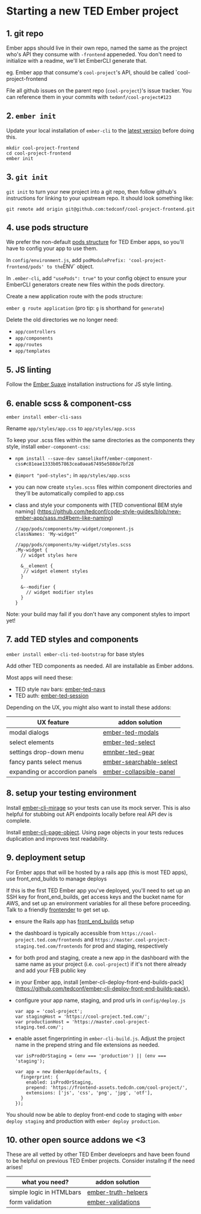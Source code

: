 # Starting a new TED Ember project

## 1. git repo

Ember apps should live in their own repo, named the same as the project who's API they consume with `-frontend` appeneded. You don't need to initialize with a readme, we'll let EmberCLI generate that.

eg. Ember app that consume's `cool-project`'s API, should be called `cool-project-frontend

File all github issues on the parent repo (`cool-project`)'s issue tracker. You can reference them in your commits with `tedonf/cool-project#123`

## 2. `ember init`

Update your local installation of `ember-cli` to the [latest version](https://github.com/ember-cli/ember-cli/releases) before doing this.

```
mkdir cool-project-frontend
cd cool-project-frontend
ember init
```

## 3. `git init`

`git init` to turn your new project into a git repo, then follow github's instructions for linking to your upstream repo. It should look something like:

```
git remote add origin git@github.com:tedconf/cool-project-frontend.git
```

## 4. use pods structure

We prefer the non-default [pods structure](http://ember-cli.com/user-guide/#pod-structure) for TED Ember apps, so you'll have to config your app to use them.

In `config/environment.js`, add ` podModulePrefix: 'cool-project-frontend/pods' to the `ENV` object.

In `.ember-cli`, add `"usePods": true"` to your config object to ensure your EmberCLI generators create new files within the pods directory.

Create a new application route with the pods structure:

`ember g route application`  (pro tip: `g` is shorthand for `generate`)

Delete the old directories we no longer need:

* `app/controllers`
* `app/components`
* `app/routes`
* `app/templates`


## 5. JS linting

Follow the [Ember Suave](https://github.com/DockYard/ember-suave) installation instructions for JS style linting.

## 6. enable scss & component-css

`ember install ember-cli-sass`

Rename `app/styles/app.css` to `app/styles/app.scss`

To keep your .scss files within the same directories as the components they style, install `ember-component-css`:

* `npm install --save-dev samselikoff/ember-component-css#c81eae1333b057863cea0aea67495e588de7bf28`
* `@import "pod-styles";` in `app/styles/app.scss`
* you can now create `styles.scss` files within component directories and they'll be automatically compiled to app.css
* class and style your components with [TED conventional BEM style naming]  (https://github.com/tedconf/code-style-guides/blob/new-ember-app/sass.md#bem-like-naming) 


  ```
  //app/pods/components/my-widget/component.js
  classNames: 'My-widget"
  
  //app/pods/components/my-widget/styles.scss
  .My-widget {
    // widget styles here
    
    &__element {
     // widget element styles
    }
    
    &--modifier {
      // widget modifier styles
    }
  }
  ```
  
Note: your build may fail if you don't have any component styles to import yet!

## 7. add TED styles and components

`ember install ember-cli-ted-bootstrap` for base styles

Add other TED components as needed. All are installable as Ember addons.

Most apps will need these:

* TED style nav bars: [ember-ted-navs](https://github.com/tedconf/ember-ted-navs) 
* TED auth: [ember-ted-session](https://github.com/tedconf/ember-ted-session) 

Depending on the UX, you might also want to install these addons:

UX feature | addon solution 
--- | --- 
modal dialogs | [ember-ted-modals](https://github.com/tedconf/ember-ted-modal) 
select elements | [ember-ted-select](https://github.com/tedconf/ember-ted-select) 
settings drop-down menu | [emnber-ted-gear](https://github.com/tedconf/ember-ted-gear)
fancy pants select menus | [ember-searchable-select](https://github.com/tedconf/ember-searchable-select)
expanding or accordion panels | [ember-collapsible-panel](https://github.com/tedconf/ember-collapsible-panel)

## 8. setup your testing environment

Install [ember-cli-mirage](https://github.com/samselikoff/ember-cli-mirage) so your tests can use its mock server. This is also helpful for stubbing out API endpoints locally before real API dev is complete.

Install [ember-cli-page-object](http://ember-cli-page-object.js.org/docs/v1.1.x/). Using page objects in your tests reduces duplication and improves test readability. 

## 9. deployment setup

For Ember apps that will be hosted by a rails app (this is most TED apps), use front_end_builds to manage deploys

If this is the first TED Ember app you've deployed, you'll need to set up an SSH key for front_end_builds, get access keys and the bucket name for AWS, and set up an environment variables for all these before proceeding. Talk to a friendly [frontender](https://github.com/orgs/tedconf/teams/frontenders) to get set up. 

* ensure the Rails app has [front_end_builds](https://github.com/tedconf/front_end_builds) setup
* the dashboard is typically accessible from `https://cool-project.ted.com/frontends` and `https://master.cool-project-staging.ted.com/frontends` for prod and staging, respectively
* for both prod and staging, create a new app in the dashboard with the same name as your project (i.e. `cool-project`) if it's not there already and add your FEB public key
* in your Ember app, install [ember-cli-deploy-front-end-builds-pack] (https://github.com/tedconf/ember-cli-deploy-front-end-builds-pack),
* configure your app name, staging, and prod urls in `config/deploy.js`
  ```
  var app = 'cool-project';
  var stagingHost = 'https://cool-project.ted.com/';
  var productionHost = 'https://master.cool-project-staging.ted.com/';
  ```

* enable asset fingerprinting in `ember-cli-build.js`. Adjust the project name in the prepend string and file extensions as needed. 

  ```
  var isProdOrStaging = (env === 'production') || (env === 'staging');
  
  var app = new EmberApp(defaults, {
    fingerprint: {
      enabled: isProdOrStaging,
      prepend: 'https://frontend-assets.tedcdn.com/cool-project/',
      extensions: ['js', 'css', 'png', 'jpg', 'otf'],
    }
  });
  ```
  
You should now be able to deploy front-end code to staging with `ember deploy staging` and production with `ember deploy production`.

## 10. other open source addons we <3

These are all vetted by other TED Ember develoeprs and have been found to be helpful on previous TED Ember projects. Consider installng if the need arises!

what you need? | addon solution
--- | ---
simple logic in HTMLbars | [ember-truth-helpers](https://github.com/jmurphyau/ember-truth-helpers)
form validation | [ember-validations](https://github.com/DockYard/ember-validations)













